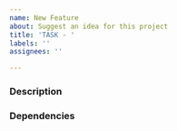 ```yaml
---
name: New Feature
about: Suggest an idea for this project
title: 'TASK - '
labels: ''
assignees: ''

---
```


### Description


### Dependencies
